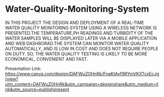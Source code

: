 # Water-Quality-Monitoring-System

IN THIS PROJECT THE DESIGN AND DEPLOYMENT OF A REAL-TIME WATER QUALITY MONITORING SYSTEM USING A WIRELESS NETWORK IS PRESENTED.THE TEMPERATURE,PH READINGS AND TURBIDITY OF THE WATER SAMPLES WILL BE DISPLAYED LATER VIA A MOBILE APPLICATION AND WEB DASHBORAD.THE SYSTEM CAN MONITOR WATER QUALITY AUTOMATICALLY, AND IS LOW IN COST AND DOES NOT REQUIRE PEOPLE ON DUTY. SO, THE WATER QUALITY TESTING IS LIKELY TO BE MORE ECONOMICAL, CONVENIENT AND FAST.

Presentation Link: https://www.canva.com/design/DAFWuZOHnRk/FnaKtAvf9RYmVKXTcxEcJg/view?utm_content=DAFWuZOHnRk&utm_campaign=designshare&utm_medium=link&utm_source=publishpresent
